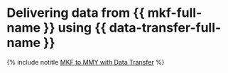 # Delivering data from {{ mkf-full-name }} using {{ data-transfer-full-name }}

{% include notitle [MKF to MMY with Data Transfer](../../_tutorials/dataplatform/data-transfer-mkf-mmy.md) %}